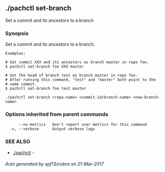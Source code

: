 ## ./pachctl set-branch

Set a commit and its ancestors to a branch

### Synopsis


Set a commit and its ancestors to a branch.

	Examples:

	# Set commit XXX and its ancestors as branch master in repo foo.
	$ pachctl set-branch foo XXX master

	# Set the head of branch test as branch master in repo foo.
	# After running this command, "test" and "master" both point to the
	# same commit.
	$ pachctl set-branch foo test master
	

```
./pachctl set-branch <repo-name> <commit-id/branch-name> <new-branch-name>
```

### Options inherited from parent commands

```
      --no-metrics   Don't report user metrics for this command
  -v, --verbose      Output verbose logs
```

### SEE ALSO
* [./pachctl](./pachctl.md)	 - 

###### Auto generated by spf13/cobra on 21-Mar-2017

